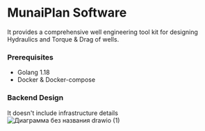 # MunaiPlan Software 
It provides a comprehensive well engineering tool kit for designing Hydraulics and Torque & Drag of wells.

### Prerequisites
- Golang 1.18
- Docker & Docker-compose

### Backend Design
It doesn't include infrastructure details
![Диаграмма без названия drawio (1)](https://github.com/MunaiPlan/munaiplan-backend/assets/64200099/2283c193-d464-47f9-8c92-de1ffa691e5d)
